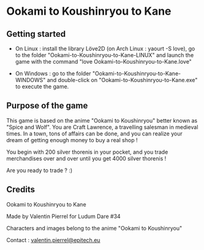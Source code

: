 # Ookami to Koushinryou to Kane

## Getting started
* On Linux : install the library Löve2D (on Arch Linux : yaourt -S love), go to the folder "Ookami-to-Koushinryou-to-Kane-LINUX" and launch the game with the command "love Ookami-to-Koushinryou-to-Kane.love"

* On Windows : go to the folder "Ookami-to-Koushinryou-to-Kane-WINDOWS" and double-click on "Ookami-to-Koushinryou-to-Kane.exe" to execute the game.

## Purpose of the game
This game is based on the anime "Ookami to Koushinryou" better known as "Spice and Wolf".
You are Craft Lawrence, a travelling salesman in medieval times. In a town, tons of affairs can be done, and you can realize your dream of getting enough money to buy a real shop !

You begin with 200 silver thorenis in your pocket, and you trade merchandises over and over until you get 4000 silver thorenis !

Are you ready to trade ? :)

## Credits

Ookami to Koushinryou to Kane

Made by Valentin Pierrel for Ludum Dare #34

Characters and images belong to the anime "Ookami to Koushinryou"

Contact : valentin.pierrel@epitech.eu
